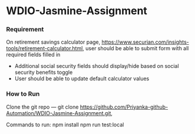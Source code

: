 # WDIO-Jasmine-Assignment

### **Requirement**

On retirement savings calculator page, https://www.securian.com/insights-tools/retirement-calculator.html, user should be able to submit form with all required fields filled in
  - Additional social security fields should display/hide based on social security benefits toggle
  - User should be able to update default calculator values
  

### **How to Run**

Clone the git repo — git clone https://github.com/Priyanka-github-Automation/WDIO-Jasmine-Assignment.git,  

Commands to run:
npm install
npm run test:local
